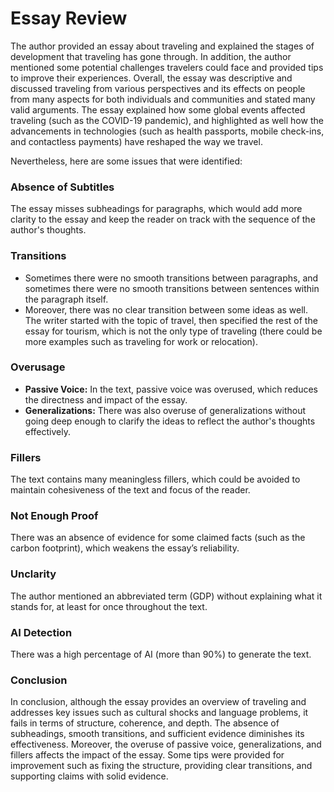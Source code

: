 # Essay Review

The author provided an essay about traveling and explained the stages of development that traveling has gone through. In addition, the author mentioned some potential challenges travelers could face and provided tips to improve their experiences. Overall, the essay was descriptive and discussed traveling from various perspectives and its effects on people from many aspects for both individuals and communities and stated many valid arguments. The essay explained how some global events affected traveling (such as the COVID-19 pandemic), and highlighted as well how the advancements in technologies (such as health passports, mobile check-ins, and contactless payments) have reshaped the way we travel.  

Nevertheless, here are some issues that were identified:

### Absence of Subtitles  
The essay misses subheadings for paragraphs, which would add more clarity to the essay and keep the reader on track with the   sequence of the author's thoughts.  

### Transitions  
- Sometimes there were no smooth transitions between paragraphs, and sometimes there were no smooth transitions between sentences within the paragraph itself.  
- Moreover, there was no clear transition between some ideas as well. The writer started with the topic of travel, then specified the rest of the essay for tourism, which is not the only type of traveling (there could be more examples such as traveling for work or relocation).  

### Overusage  
- **Passive Voice:** In the text, passive voice was overused, which reduces the directness and impact of the essay.
- **Generalizations:** There was also overuse of generalizations without going deep enough to clarify the ideas to reflect the author's thoughts effectively.

### Fillers  
The text contains many meaningless fillers, which could be avoided to maintain cohesiveness of the text and focus of the reader.  

### Not Enough Proof
There was an absence of evidence for some claimed facts (such as the carbon footprint), which weakens the essay’s reliability.  

### Unclarity  
The author mentioned an abbreviated term (GDP) without explaining what it stands for, at least for once throughout the text.

### AI Detection  
There was a high percentage of AI (more than 90%) to generate the text.


### Conclusion  
In conclusion, although the essay provides an overview of traveling and addresses key issues such as cultural shocks and language problems, it fails in terms of structure, coherence, and depth. The absence of subheadings, smooth transitions, and sufficient evidence diminishes its effectiveness. Moreover, the overuse of passive voice, generalizations, and fillers affects the impact of the essay. Some tips were provided for improvement such as fixing the structure, providing clear transitions, and supporting claims with solid evidence.
